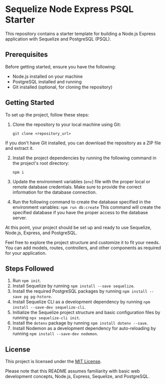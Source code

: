 # Sequelize Node Express PSQL Starter

This repository contains a starter template for building a Node.js Express application with Sequelize and PostgreSQL (PSQL).

## Prerequisites

Before getting started, ensure you have the following:

- Node.js installed on your machine
- PostgreSQL installed and running
- Git installed (optional, for cloning the repository)

## Getting Started

To set up the project, follow these steps:

1. Clone the repository to your local machine using Git:

    ```git clone <repository_url>```

If you don't have Git installed, you can download the repository as a ZIP file and extract it.

2. Install the project dependencies by running the following command in the project's root directory:

    ```npm i```

3. Update the environment variables (`env`) file with the proper local or remote database credentials. Make sure to provide the correct information for the database connection.

4. Run the following command to create the database specified in the environment variables:
    ```npm run db:create```
This command will create the specified database if you have the proper access to the database server.

At this point, your project should be set up and ready to use Sequelize, Node.js, Express, and PostgreSQL.

Feel free to explore the project structure and customize it to fit your needs. You can add models, routes, controllers, and other components as required for your application.


## Steps Followed

1. Run `npm init`.
2. Install Sequelize by running `npm install --save sequelize`.
3. Install the required PostgreSQL packages by running `npm install --save pg pg-hstore`.
4. Install Sequelize CLI as a development dependency by running `npm install --save-dev sequelize-cli`.
5. Initialize the Sequelize project structure and basic configuration files by running `npx sequelize-cli init`.
6. Install the `dotenv` package by running `npm install dotenv --save`.
7. Install Nodemon as a development dependency for auto-reloading by running `npm install --save-dev nodemon`.

## License

This project is licensed under the [MIT License](LICENSE).

Please note that this README assumes familiarity with basic web development concepts, Node.js, Express, Sequelize, and PostgreSQL.

